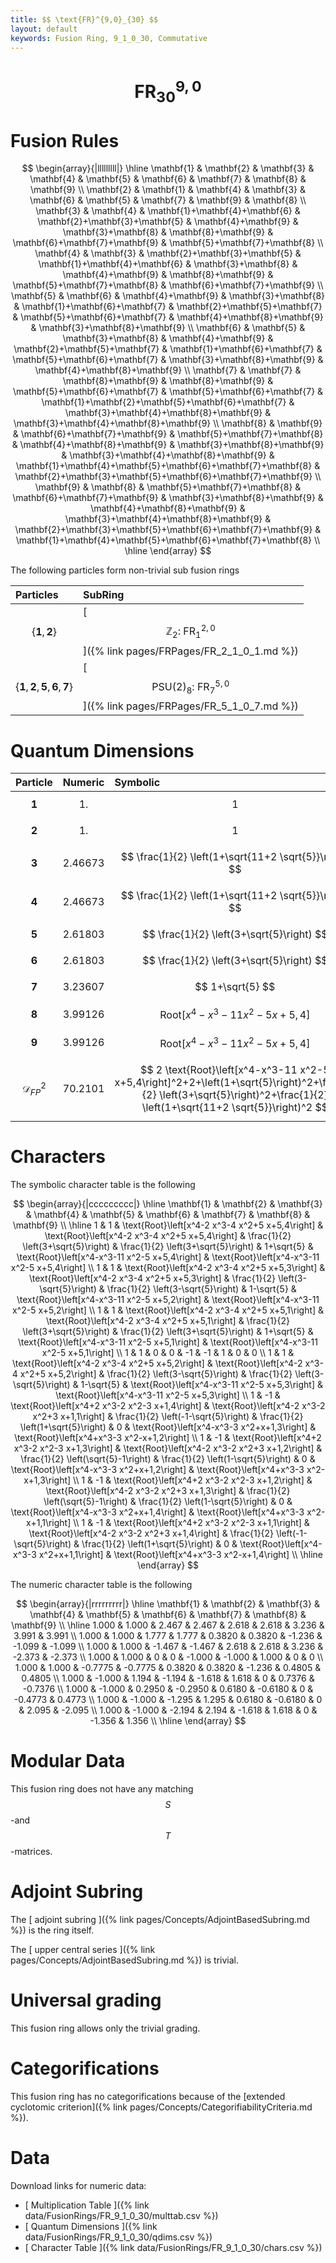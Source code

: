 ```yaml
---
title: $$ \text{FR}^{9,0}_{30} $$
layout: default
keywords: Fusion Ring, 9_1_0_30, Commutative
---
```

# $$ \text{FR}^{9,0}_{30} $$


# Fusion Rules

$$
\begin{array}{|lllllllll|}
\hline
 \mathbf{1} & \mathbf{2} & \mathbf{3} & \mathbf{4} & \mathbf{5} & \mathbf{6} & \mathbf{7} & \mathbf{8} & \mathbf{9} \\
 \mathbf{2} & \mathbf{1} & \mathbf{4} & \mathbf{3} & \mathbf{6} & \mathbf{5} & \mathbf{7} & \mathbf{9} & \mathbf{8} \\
 \mathbf{3} & \mathbf{4} & \mathbf{1}+\mathbf{4}+\mathbf{6} & \mathbf{2}+\mathbf{3}+\mathbf{5} & \mathbf{4}+\mathbf{9} & \mathbf{3}+\mathbf{8} & \mathbf{8}+\mathbf{9} & \mathbf{6}+\mathbf{7}+\mathbf{9} & \mathbf{5}+\mathbf{7}+\mathbf{8} \\
 \mathbf{4} & \mathbf{3} & \mathbf{2}+\mathbf{3}+\mathbf{5} & \mathbf{1}+\mathbf{4}+\mathbf{6} & \mathbf{3}+\mathbf{8} & \mathbf{4}+\mathbf{9} & \mathbf{8}+\mathbf{9} & \mathbf{5}+\mathbf{7}+\mathbf{8} & \mathbf{6}+\mathbf{7}+\mathbf{9} \\
 \mathbf{5} & \mathbf{6} & \mathbf{4}+\mathbf{9} & \mathbf{3}+\mathbf{8} & \mathbf{1}+\mathbf{6}+\mathbf{7} & \mathbf{2}+\mathbf{5}+\mathbf{7} & \mathbf{5}+\mathbf{6}+\mathbf{7} & \mathbf{4}+\mathbf{8}+\mathbf{9} & \mathbf{3}+\mathbf{8}+\mathbf{9} \\
 \mathbf{6} & \mathbf{5} & \mathbf{3}+\mathbf{8} & \mathbf{4}+\mathbf{9} & \mathbf{2}+\mathbf{5}+\mathbf{7} & \mathbf{1}+\mathbf{6}+\mathbf{7} & \mathbf{5}+\mathbf{6}+\mathbf{7} & \mathbf{3}+\mathbf{8}+\mathbf{9} & \mathbf{4}+\mathbf{8}+\mathbf{9} \\
 \mathbf{7} & \mathbf{7} & \mathbf{8}+\mathbf{9} & \mathbf{8}+\mathbf{9} & \mathbf{5}+\mathbf{6}+\mathbf{7} & \mathbf{5}+\mathbf{6}+\mathbf{7} & \mathbf{1}+\mathbf{2}+\mathbf{5}+\mathbf{6}+\mathbf{7} & \mathbf{3}+\mathbf{4}+\mathbf{8}+\mathbf{9} & \mathbf{3}+\mathbf{4}+\mathbf{8}+\mathbf{9} \\
 \mathbf{8} & \mathbf{9} & \mathbf{6}+\mathbf{7}+\mathbf{9} & \mathbf{5}+\mathbf{7}+\mathbf{8} & \mathbf{4}+\mathbf{8}+\mathbf{9} & \mathbf{3}+\mathbf{8}+\mathbf{9} & \mathbf{3}+\mathbf{4}+\mathbf{8}+\mathbf{9} & \mathbf{1}+\mathbf{4}+\mathbf{5}+\mathbf{6}+\mathbf{7}+\mathbf{8} & \mathbf{2}+\mathbf{3}+\mathbf{5}+\mathbf{6}+\mathbf{7}+\mathbf{9} \\
 \mathbf{9} & \mathbf{8} & \mathbf{5}+\mathbf{7}+\mathbf{8} & \mathbf{6}+\mathbf{7}+\mathbf{9} & \mathbf{3}+\mathbf{8}+\mathbf{9} & \mathbf{4}+\mathbf{8}+\mathbf{9} & \mathbf{3}+\mathbf{4}+\mathbf{8}+\mathbf{9} & \mathbf{2}+\mathbf{3}+\mathbf{5}+\mathbf{6}+\mathbf{7}+\mathbf{9} & \mathbf{1}+\mathbf{4}+\mathbf{5}+\mathbf{6}+\mathbf{7}+\mathbf{8} \\
\hline
\end{array}
$$


The following particles form non-trivial sub fusion rings

| Particles | SubRing |
| :------ | :------ |
| $$ \{\mathbf{1},\mathbf{2}\} $$ | [ $$ \mathbb{Z}_2:\ \text{FR}^{2,0}_{1} $$ ]({% link pages/FRPages/FR_2_1_0_1.md %}) |
| $$ \{\mathbf{1},\mathbf{2},\mathbf{5},\mathbf{6},\mathbf{7}\} $$ | [ $$ \text{PSU(2})_8:\ \text{FR}^{5,0}_{7} $$ ]({% link pages/FRPages/FR_5_1_0_7.md %}) |

# Quantum Dimensions

| Particle | Numeric | Symbolic |
| :------ | :------ | :------ |
| $$ \mathbf{1} $$ | $$ 1. $$ | $$ 1 $$ |
| $$ \mathbf{2} $$ | $$ 1. $$ | $$ 1 $$ |
| $$ \mathbf{3} $$ | $$ 2.46673 $$ | $$ \frac{1}{2} \left(1+\sqrt{11+2 \sqrt{5}}\right) $$ |
| $$ \mathbf{4} $$ | $$ 2.46673 $$ | $$ \frac{1}{2} \left(1+\sqrt{11+2 \sqrt{5}}\right) $$ |
| $$ \mathbf{5} $$ | $$ 2.61803 $$ | $$ \frac{1}{2} \left(3+\sqrt{5}\right) $$ |
| $$ \mathbf{6} $$ | $$ 2.61803 $$ | $$ \frac{1}{2} \left(3+\sqrt{5}\right) $$ |
| $$ \mathbf{7} $$ | $$ 3.23607 $$ | $$ 1+\sqrt{5} $$ |
| $$ \mathbf{8} $$ | $$ 3.99126 $$ | $$ \text{Root}\left[x^4-x^3-11 x^2-5 x+5,4\right] $$ |
| $$ \mathbf{9} $$ | $$ 3.99126 $$ | $$ \text{Root}\left[x^4-x^3-11 x^2-5 x+5,4\right] $$ |
| $$ \mathcal{D}_{FP}^2 $$ | $$ 70.2101 $$ | $$ 2 \text{Root}\left[x^4-x^3-11 x^2-5 x+5,4\right]^2+2+\left(1+\sqrt{5}\right)^2+\frac{1}{2} \left(3+\sqrt{5}\right)^2+\frac{1}{2} \left(1+\sqrt{11+2 \sqrt{5}}\right)^2 $$ |

# Characters

The symbolic character table is the following

$$
\begin{array}{|ccccccccc|}
\hline
 \mathbf{1} & \mathbf{2} & \mathbf{3} & \mathbf{4} & \mathbf{5} & \mathbf{6} & \mathbf{7} & \mathbf{8} & \mathbf{9} \\
\hline
 1 & 1 & \text{Root}\left[x^4-2 x^3-4 x^2+5 x+5,4\right] & \text{Root}\left[x^4-2 x^3-4 x^2+5 x+5,4\right] & \frac{1}{2} \left(3+\sqrt{5}\right) & \frac{1}{2} \left(3+\sqrt{5}\right) & 1+\sqrt{5} & \text{Root}\left[x^4-x^3-11 x^2-5 x+5,4\right] & \text{Root}\left[x^4-x^3-11 x^2-5 x+5,4\right] \\
 1 & 1 & \text{Root}\left[x^4-2 x^3-4 x^2+5 x+5,3\right] & \text{Root}\left[x^4-2 x^3-4 x^2+5 x+5,3\right] & \frac{1}{2} \left(3-\sqrt{5}\right) & \frac{1}{2} \left(3-\sqrt{5}\right) & 1-\sqrt{5} & \text{Root}\left[x^4-x^3-11 x^2-5 x+5,2\right] & \text{Root}\left[x^4-x^3-11 x^2-5 x+5,2\right] \\
 1 & 1 & \text{Root}\left[x^4-2 x^3-4 x^2+5 x+5,1\right] & \text{Root}\left[x^4-2 x^3-4 x^2+5 x+5,1\right] & \frac{1}{2} \left(3+\sqrt{5}\right) & \frac{1}{2} \left(3+\sqrt{5}\right) & 1+\sqrt{5} & \text{Root}\left[x^4-x^3-11 x^2-5 x+5,1\right] & \text{Root}\left[x^4-x^3-11 x^2-5 x+5,1\right] \\
 1 & 1 & 0 & 0 & -1 & -1 & 1 & 0 & 0 \\
 1 & 1 & \text{Root}\left[x^4-2 x^3-4 x^2+5 x+5,2\right] & \text{Root}\left[x^4-2 x^3-4 x^2+5 x+5,2\right] & \frac{1}{2} \left(3-\sqrt{5}\right) & \frac{1}{2} \left(3-\sqrt{5}\right) & 1-\sqrt{5} & \text{Root}\left[x^4-x^3-11 x^2-5 x+5,3\right] & \text{Root}\left[x^4-x^3-11 x^2-5 x+5,3\right] \\
 1 & -1 & \text{Root}\left[x^4+2 x^3-2 x^2-3 x+1,4\right] & \text{Root}\left[x^4-2 x^3-2 x^2+3 x+1,1\right] & \frac{1}{2} \left(-1-\sqrt{5}\right) & \frac{1}{2} \left(1+\sqrt{5}\right) & 0 & \text{Root}\left[x^4-x^3-3 x^2+x+1,3\right] & \text{Root}\left[x^4+x^3-3 x^2-x+1,2\right] \\
 1 & -1 & \text{Root}\left[x^4+2 x^3-2 x^2-3 x+1,3\right] & \text{Root}\left[x^4-2 x^3-2 x^2+3 x+1,2\right] & \frac{1}{2} \left(\sqrt{5}-1\right) & \frac{1}{2} \left(1-\sqrt{5}\right) & 0 & \text{Root}\left[x^4-x^3-3 x^2+x+1,2\right] & \text{Root}\left[x^4+x^3-3 x^2-x+1,3\right] \\
 1 & -1 & \text{Root}\left[x^4+2 x^3-2 x^2-3 x+1,2\right] & \text{Root}\left[x^4-2 x^3-2 x^2+3 x+1,3\right] & \frac{1}{2} \left(\sqrt{5}-1\right) & \frac{1}{2} \left(1-\sqrt{5}\right) & 0 & \text{Root}\left[x^4-x^3-3 x^2+x+1,4\right] & \text{Root}\left[x^4+x^3-3 x^2-x+1,1\right] \\
 1 & -1 & \text{Root}\left[x^4+2 x^3-2 x^2-3 x+1,1\right] & \text{Root}\left[x^4-2 x^3-2 x^2+3 x+1,4\right] & \frac{1}{2} \left(-1-\sqrt{5}\right) & \frac{1}{2} \left(1+\sqrt{5}\right) & 0 & \text{Root}\left[x^4-x^3-3 x^2+x+1,1\right] & \text{Root}\left[x^4+x^3-3 x^2-x+1,4\right] \\
\hline
\end{array}
$$

The numeric character table is the following

$$
\begin{array}{|rrrrrrrrr|}
\hline
 \mathbf{1} & \mathbf{2} & \mathbf{3} & \mathbf{4} & \mathbf{5} & \mathbf{6} & \mathbf{7} & \mathbf{8} & \mathbf{9} \\
\hline
 1.000 & 1.000 & 2.467 & 2.467 & 2.618 & 2.618 & 3.236 & 3.991 & 3.991 \\
 1.000 & 1.000 & 1.777 & 1.777 & 0.3820 & 0.3820 & -1.236 & -1.099 & -1.099 \\
 1.000 & 1.000 & -1.467 & -1.467 & 2.618 & 2.618 & 3.236 & -2.373 & -2.373 \\
 1.000 & 1.000 & 0 & 0 & -1.000 & -1.000 & 1.000 & 0 & 0 \\
 1.000 & 1.000 & -0.7775 & -0.7775 & 0.3820 & 0.3820 & -1.236 & 0.4805 & 0.4805 \\
 1.000 & -1.000 & 1.194 & -1.194 & -1.618 & 1.618 & 0 & 0.7376 & -0.7376 \\
 1.000 & -1.000 & 0.2950 & -0.2950 & 0.6180 & -0.6180 & 0 & -0.4773 & 0.4773 \\
 1.000 & -1.000 & -1.295 & 1.295 & 0.6180 & -0.6180 & 0 & 2.095 & -2.095 \\
 1.000 & -1.000 & -2.194 & 2.194 & -1.618 & 1.618 & 0 & -1.356 & 1.356 \\
\hline
\end{array}
$$

# Modular Data

This fusion ring does not have any matching $$ S $$-and $$ T $$-matrices.

# Adjoint Subring

The [ adjoint subring ]({% link pages/Concepts/AdjointBasedSubring.md %}) is the ring itself.

The [ upper central series ]({% link pages/Concepts/AdjointBasedSubring.md %}) is trivial.

# Universal grading

This fusion ring allows only the trivial grading.

# Categorifications

This fusion ring has no  categorifications because of the [extended cyclotomic criterion]({% link pages/Concepts/CategorifiabilityCriteria.md %}).


# Data

Download links for numeric data:

* [ Multiplication Table ]({% link data/FusionRings/FR_9_1_0_30/multtab.csv %})
* [ Quantum Dimensions ]({% link data/FusionRings/FR_9_1_0_30/qdims.csv %})
* [ Character Table ]({% link data/FusionRings/FR_9_1_0_30/chars.csv %})
